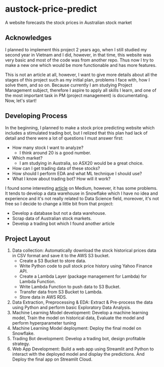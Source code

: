 # austock-price-predict
A website forecasts the stock prices in Australian stock market

## Acknowledges
I planned to implement this project 2 years ago, when I still studied my second year in Vietnam and I did, however, in that time, this website was very basic and most of the code was from another repo. Thus now I try to make a new one which would be more functionable and has more features.

This is not an article at all, however, I want to give more details about all the stages of this project such as my initial plan, problems I face with, how I solve them, and so on. Because currently I am studying Project Management subject, therefore I aspire to apply all skills I learn, and one of the most important task in PM (project management) is documentating. Now, let's start!

## Developing Process
In the beginning, I planned to make a stock price predicting website which includes a stimulated trading bot, but I relized that this plan had lack of detail and there were a lot of questions I must answer first:
- How many stock I want to analyze?
  - I think around 20 is a good number.
- Which market?
  - I am studying in Australia, so ASX20 would be a great choice.
- How can I get trading data of these stocks?
- How should I perform EDA and what ML technique I should use?
- What I know about trading bot? How will it work?

I found some interesting [article](https://medium.com/codex/build-a-stocks-price-prediction-app-powered-by-snowflake-aws-python-and-streamlit-part-1-of-3-c304a8b3e319) on Medium, however, it has some problems. It tends to develop a data warehouse in Snowflake which I have no idea and experience and it's not really related to Data Science field, moreover, it's not free so I decide to change a little bit from that project:
- Develop a database but not a data warehouse.
- Scrap data of Australian stock markets.
- Develop a trading bot which I found another article 

## Project Layout
1. Data collection: Automatically download the stock historical prices data in CSV format and save it to the AWS S3 bucket.
   - Create a S3 Bucket to store data.
   - Write Python code to pull stock price history using Yahoo Finance API.
   - Create a Lambda Layer (package management for Lambda) for Lambda Function.
   - Write Lambda Function to push data to S3 Bucket.
   - Transfer data from S3 Bucket to Lambda.
   - Store data in AWS RDS. 
2. Data Extraction, Preprocessing & EDA: Extract & Pre-process the data using Python and perform basic Exploratory Data Analysis.
3. Machine Learning Model development: Develop a machine learning model, Train the model on historical data, Evaluate the model and perform hyperparameter tuning
4. Machine Learning Model deployment: Deploy the final model on Snowflake.
5. Trading Bot development: Develop a trading bot, design profitable strategy.
6. Web App Development: Build a web app using Streamlit and Python to interact with the deployed model and display the predictions. And Deploy the final app on Streamlit Cloud.
